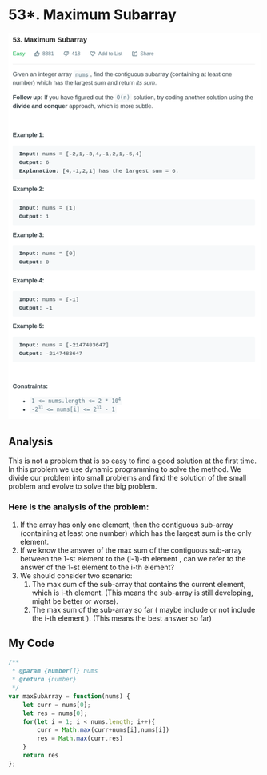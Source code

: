 # 53\*. Maximum Subarray

![](.gitbook/assets/image%20%2827%29.png)

## Analysis

This is not a problem that is so easy to find a good solution at the first time. In this problem we use dynamic programming to solve the method. We divide our problem into small problems and find the solution of the small problem and evolve to solve the big problem.

### Here is the analysis of the problem:

1. If the array has only one element, then the contiguous sub-array \(containing at least one number\) which has the largest sum is the only element.
2.  If we know the answer of the max sum of  the contiguous sub-array between the 1-st element to the \(i-1\)-th element , can we refer to the answer of the 1-st element to the i-th element?
3. We should consider two scenario:
   1. The max sum of the sub-array that contains the current element, which is i-th element. \(This means the sub-array is still developing, might be better or worse\).
   2. The max sum of the sub-array so far \( maybe include or not include the i-th element \). \(This means the best answer so far\)

## My Code

```javascript
/**
 * @param {number[]} nums
 * @return {number}
 */
var maxSubArray = function(nums) {
    let curr = nums[0];
    let res = nums[0];
    for(let i = 1; i < nums.length; i++){
        curr = Math.max(curr+nums[i],nums[i])
        res = Math.max(curr,res)
    }
    return res
};
```

